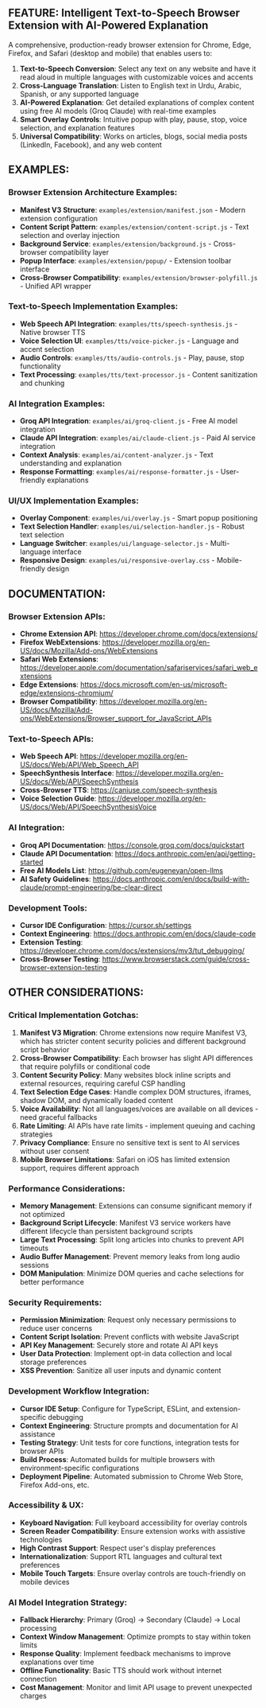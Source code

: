 ## FEATURE: Intelligent Text-to-Speech Browser Extension with AI-Powered Explanation

A comprehensive, production-ready browser extension for Chrome, Edge, Firefox, and Safari (desktop and mobile) that enables users to:

1. **Text-to-Speech Conversion**: Select any text on any website and have it read aloud in multiple languages with customizable voices and accents
2. **Cross-Language Translation**: Listen to English text in Urdu, Arabic, Spanish, or any supported language
3. **AI-Powered Explanation**: Get detailed explanations of complex content using free AI models (Groq Claude) with real-time examples
4. **Smart Overlay Controls**: Intuitive popup with play, pause, stop, voice selection, and explanation features
5. **Universal Compatibility**: Works on articles, blogs, social media posts (LinkedIn, Facebook), and any web content

## EXAMPLES:

### Browser Extension Architecture Examples:
- **Manifest V3 Structure**: `examples/extension/manifest.json` - Modern extension configuration
- **Content Script Pattern**: `examples/extension/content-script.js` - Text selection and overlay injection
- **Background Service**: `examples/extension/background.js` - Cross-browser compatibility layer
- **Popup Interface**: `examples/extension/popup/` - Extension toolbar interface
- **Cross-Browser Compatibility**: `examples/extension/browser-polyfill.js` - Unified API wrapper

### Text-to-Speech Implementation Examples:
- **Web Speech API Integration**: `examples/tts/speech-synthesis.js` - Native browser TTS
- **Voice Selection UI**: `examples/tts/voice-picker.js` - Language and accent selection
- **Audio Controls**: `examples/tts/audio-controls.js` - Play, pause, stop functionality
- **Text Processing**: `examples/tts/text-processor.js` - Content sanitization and chunking

### AI Integration Examples:
- **Groq API Integration**: `examples/ai/groq-client.js` - Free AI model integration
- **Claude API Integration**: `examples/ai/claude-client.js` - Paid AI service integration
- **Context Analysis**: `examples/ai/content-analyzer.js` - Text understanding and explanation
- **Response Formatting**: `examples/ai/response-formatter.js` - User-friendly explanations

### UI/UX Implementation Examples:
- **Overlay Component**: `examples/ui/overlay.js` - Smart popup positioning
- **Text Selection Handler**: `examples/ui/selection-handler.js` - Robust text selection
- **Language Switcher**: `examples/ui/language-selector.js` - Multi-language interface
- **Responsive Design**: `examples/ui/responsive-overlay.css` - Mobile-friendly design

## DOCUMENTATION:

### Browser Extension APIs:
- **Chrome Extension API**: https://developer.chrome.com/docs/extensions/
- **Firefox WebExtensions**: https://developer.mozilla.org/en-US/docs/Mozilla/Add-ons/WebExtensions
- **Safari Web Extensions**: https://developer.apple.com/documentation/safariservices/safari_web_extensions
- **Edge Extensions**: https://docs.microsoft.com/en-us/microsoft-edge/extensions-chromium/
- **Browser Compatibility**: https://developer.mozilla.org/en-US/docs/Mozilla/Add-ons/WebExtensions/Browser_support_for_JavaScript_APIs

### Text-to-Speech APIs:
- **Web Speech API**: https://developer.mozilla.org/en-US/docs/Web/API/Web_Speech_API
- **SpeechSynthesis Interface**: https://developer.mozilla.org/en-US/docs/Web/API/SpeechSynthesis
- **Cross-Browser TTS**: https://caniuse.com/speech-synthesis
- **Voice Selection Guide**: https://developer.mozilla.org/en-US/docs/Web/API/SpeechSynthesisVoice

### AI Integration:
- **Groq API Documentation**: https://console.groq.com/docs/quickstart
- **Claude API Documentation**: https://docs.anthropic.com/en/api/getting-started
- **Free AI Models List**: https://github.com/eugeneyan/open-llms
- **AI Safety Guidelines**: https://docs.anthropic.com/en/docs/build-with-claude/prompt-engineering/be-clear-direct

### Development Tools:
- **Cursor IDE Configuration**: https://cursor.sh/settings
- **Context Engineering**: https://docs.anthropic.com/en/docs/claude-code
- **Extension Testing**: https://developer.chrome.com/docs/extensions/mv3/tut_debugging/
- **Cross-Browser Testing**: https://www.browserstack.com/guide/cross-browser-extension-testing

## OTHER CONSIDERATIONS:

### Critical Implementation Gotchas:
1. **Manifest V3 Migration**: Chrome extensions now require Manifest V3, which has stricter content security policies and different background script behavior
2. **Cross-Browser Compatibility**: Each browser has slight API differences that require polyfills or conditional code
3. **Content Security Policy**: Many websites block inline scripts and external resources, requiring careful CSP handling
4. **Text Selection Edge Cases**: Handle complex DOM structures, iframes, shadow DOM, and dynamically loaded content
5. **Voice Availability**: Not all languages/voices are available on all devices - need graceful fallbacks
6. **Rate Limiting**: AI APIs have rate limits - implement queuing and caching strategies
7. **Privacy Compliance**: Ensure no sensitive text is sent to AI services without user consent
8. **Mobile Browser Limitations**: Safari on iOS has limited extension support, requires different approach

### Performance Considerations:
- **Memory Management**: Extensions can consume significant memory if not optimized
- **Background Script Lifecycle**: Manifest V3 service workers have different lifecycle than persistent background scripts
- **Large Text Processing**: Split long articles into chunks to prevent API timeouts
- **Audio Buffer Management**: Prevent memory leaks from long audio sessions
- **DOM Manipulation**: Minimize DOM queries and cache selections for better performance

### Security Requirements:
- **Permission Minimization**: Request only necessary permissions to reduce user concerns
- **Content Script Isolation**: Prevent conflicts with website JavaScript
- **API Key Management**: Securely store and rotate AI API keys
- **User Data Protection**: Implement opt-in data collection and local storage preferences
- **XSS Prevention**: Sanitize all user inputs and dynamic content

### Development Workflow Integration:
- **Cursor IDE Setup**: Configure for TypeScript, ESLint, and extension-specific debugging
- **Context Engineering**: Structure prompts and documentation for AI assistance
- **Testing Strategy**: Unit tests for core functions, integration tests for browser APIs
- **Build Process**: Automated builds for multiple browsers with environment-specific configurations
- **Deployment Pipeline**: Automated submission to Chrome Web Store, Firefox Add-ons, etc.

### Accessibility & UX:
- **Keyboard Navigation**: Full keyboard accessibility for overlay controls
- **Screen Reader Compatibility**: Ensure extension works with assistive technologies
- **High Contrast Support**: Respect user's display preferences
- **Internationalization**: Support RTL languages and cultural text preferences
- **Mobile Touch Targets**: Ensure overlay controls are touch-friendly on mobile devices

### AI Model Integration Strategy:
- **Fallback Hierarchy**: Primary (Groq) → Secondary (Claude) → Local processing
- **Context Window Management**: Optimize prompts to stay within token limits
- **Response Quality**: Implement feedback mechanisms to improve explanations over time
- **Offline Functionality**: Basic TTS should work without internet connection
- **Cost Management**: Monitor and limit API usage to prevent unexpected charges